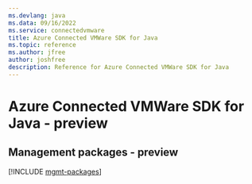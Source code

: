 ```yaml
---
ms.devlang: java
ms.data: 09/16/2022
ms.service: connectedvmware
title: Azure Connected VMWare SDK for Java
ms.topic: reference
ms.author: jfree
author: joshfree
description: Reference for Azure Connected VMWare SDK for Java
---
```

# Azure Connected VMWare SDK for Java - preview

## Management packages - preview
[!INCLUDE [mgmt-packages](connected-vmware-mgmt-index.md)]